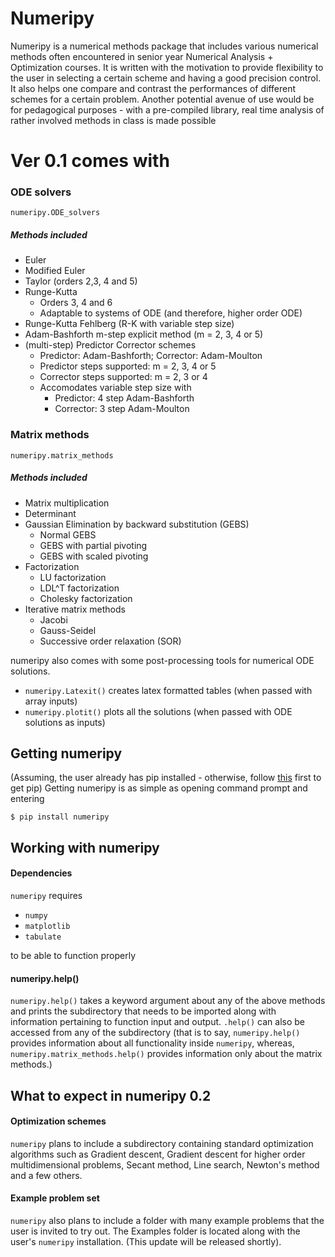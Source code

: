 # Numeripy

Numeripy is a numerical methods package that includes various numerical methods often encountered in senior year Numerical Analysis + Optimization courses. It is written with the motivation to provide flexibility to the user in selecting a certain scheme and having a good precision control. It also helps one compare and contrast the performances of different schemes for a certain problem. Another potential avenue of use would be for pedagogical purposes - with a pre-compiled library, real time analysis of rather involved methods in class is made possible

# Ver 0.1 comes with
### ODE solvers
    numeripy.ODE_solvers
 ##### Methods included
  - Euler
  - Modified Euler
  - Taylor (orders 2,3, 4 and 5)
  - Runge-Kutta
    - Orders 3, 4 and 6
    - Adaptable to systems of ODE (and therefore, higher order ODE)
  - Runge-Kutta Fehlberg (R-K with variable step size)
  - Adam-Bashforth m-step explicit method (m = 2, 3, 4 or 5)
  - (multi-step) Predictor Corrector schemes
    - Predictor: Adam-Bashforth; Corrector: Adam-Moulton
    - Predictor steps supported: m = 2, 3, 4 or 5
    - Corrector steps supported: m = 2, 3 or 4
    - Accomodates variable step size with
         - Predictor: 4 step Adam-Bashforth
         - Corrector: 3 step Adam-Moulton

### Matrix methods
    numeripy.matrix_methods
 ##### Methods included
  - Matrix multiplication
  - Determinant
  - Gaussian Elimination by backward substitution (GEBS)
     - Normal GEBS
     - GEBS with partial pivoting
     - GEBS with scaled pivoting
  - Factorization
    - LU factorization
    - LDL^T  factorization
    - Cholesky factorization
 - Iterative matrix methods
    - Jacobi
    - Gauss-Seidel
    - Successive order relaxation (SOR)

numeripy also comes with some post-processing tools for numerical ODE solutions.
  - `numeripy.Latexit()` creates latex formatted tables (when passed with array inputs)
  - `numeripy.plotit()` plots all the solutions (when passed with ODE solutions as inputs)    

## Getting numeripy
(Assuming, the user already has pip installed - otherwise, follow [this][dsf] first to get pip)
Getting numeripy is as simple as opening command prompt and entering
```
$ pip install numeripy
```

## Working with numeripy
#### Dependencies
`numeripy` requires
 - ``numpy``
 - ``matplotlib``
 - ``tabulate``

 to be able to function properly

#### numeripy.help()
``numeripy.help()`` takes a keyword argument about any of the above methods and prints the subdirectory that needs to be imported along with information pertaining to function input and output. `.help()` can also be accessed from any of the subdirectory (that is to say, `numeripy.help()` provides information about all functionality inside `numeripy`, whereas, `numeripy.matrix_methods.help()` provides information only about the matrix methods.)

## What to expect in numeripy 0.2
#### Optimization schemes
`numeripy` plans to include a subdirectory containing standard optimization algorithms such as Gradient descent, Gradient descent for higher order multidimensional problems, Secant method, Line search, Newton's method and a few others.

#### Example problem set
`numeripy` also plans to include a folder with many example problems that the user is invited to try out. The Examples folder is located along with the user's `numeripy` installation. (This update will be released shortly).


[dsf]: <https://pip.pypa.io/en/stable/installing/>
